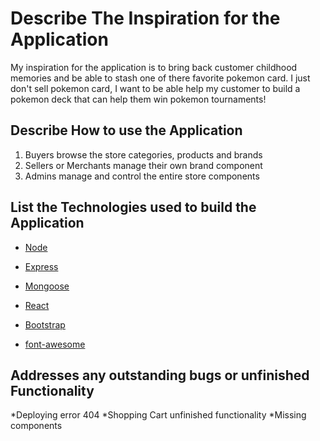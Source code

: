 # Describe The Inspiration for the Application
My inspiration for the application is to bring back customer childhood memories and be able to stash one of there favorite pokemon card. I just don't sell pokemon card, I want to be able help my customer to build a pokemon deck that can help them win pokemon tournaments!  


## Describe How to use the Application

1. Buyers browse the store categories, products and brands
2. Sellers or Merchants manage their own brand component
3. Admins manage and control the entire store components 


## List the Technologies used to build the Application
- [Node](https://nodejs.org/en/)

- [Express](https://expressjs.com/)

- [Mongoose](https://mongoosejs.com/)

- [React](https://reactjs.org/)

- [Bootstrap](https://react-bootstrap.github.io/)

- [font-awesome](https://fontawesome.com/)

## Addresses any outstanding bugs or unfinished Functionality

*Deploying error 404
*Shopping Cart unfinished functionality
*Missing components
